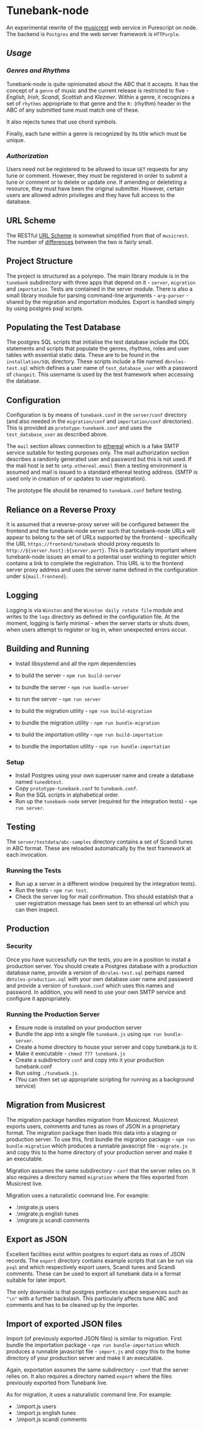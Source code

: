 # Tunebank-node

An experimental rewrite of the [musicrest](https://github.com/newlandsvalley/musicrest) web service in Purescript on node. The backend is `Postgres` and the web server framework is `HTTPurple`.

## _Usage_

### _Genres and Rhythms_

Tunebank-node is quite opinionated about the ABC that it accepts.  It has the concept of a `genre` of music and the current release is restricted to five - _English, Irish, Scandi, Scottish_ and _Klezmer_. Within a genre, it recognizes a set of `rhythms` appropriate to that genre and the `R:` (rhythm) header in the ABC of any submitted tune must match one of these.

It also rejects tunes that use chord symbols.

Finally, each tune within a genre is recognized by its title which must be unique.

### _Authorization_

Users need not be registered to be allowed to issue `GET` requests for any tune or comment.  However, they must be registered in order to submit a tune or comment or to delete or update one.  If amending or deleteting a resource, they must have been the original submitter.  However, certain users are allowed admin privileges and they have full access to the database.

## URL Scheme

The RESTful [URL Scheme](https://github.com/newlandsvalley/Tunebank-node/blob/master/URL-SCHEME.md) is somewhat simplified from that of `musicrest`. The number of [differences](https://github.com/newlandsvalley/Tunebank-node/blob/master/DIFFERENCES.md) between the two is fairly small.

## Project Structure

The project is structured as a polyrepo.  The main library module is in the `tunebank` subdirectory with three apps that depend on it - `server`, `migration` and `importation`. Tests are contained in the server module. There is also a small library module for parsing command-line arguments - `arg-parser` - shared by the migration and importation modules. Export is handled simply by using postgres psql scripts.

## Populating the Test Database 

The postgres SQL scripts that initialise the test database include the DDL statements and scripts that populate the genres, rhythms, roles and user tables with essential static data.  These are to be found in the `installation/SQL` directory. These scripts include a file named `dbroles-test.sql` which defines a user name of `test_database_user` with a password of `changeit`. This username is used by the test framework when accessing the database.  

## Configuration

Configuration is by means of `tunebank.conf` in the `server/conf` directory  (and also needed in the `migration/conf` and `importation/conf` directories).  This is provided as `prototype-tunebank.conf` and uses the `test_database_user` as described above. 

The `mail` section allows connection to [ethereal](https://ethereal.email/) which is a fake SMTP service suitable for testing purposes only. The mail authorization section describes a randonly generated user and password but this is not used. If the mail host is set to `smtp.ethereal.email` then a testing environment is assumed and mail is issued to a standard ethereal testing address. (SMTP is used only in creation of or updates to user registration). 

The prototype file should be renamed to `tunebank.conf` before testing.

## Reliance on a Reverse Proxy

It is assumed that a reverse-proxy server will be configured between the frontend and the tunebank-node server such that tunebank-node URLs will appear to belong to the set of URLs supported by the frontend - specifically the URL `https://frontend/tunebank` should proxy requests to `http://${server.host}:${server.port}`.  This is particularly important where tunebank-node issues an email to a potential user wishing to register which contains a link to complete the registration. This URL is to the frontend server proxy address and uses the server name defined in the configuration under `${mail.frontend}`.

## Logging

Logging is via `Winston` and the `Winston daily rotate file` module and writes to the `logs` directory as defined in the configuration file. At the moment, logging is fairly minimal - when the server starts or shuts down, when users attempt to register or log in, when unexpected errors occur.

## Building and Running

  * Install libsystemd and all the npm dependencies

  * to build the server - `npm run build-server`
  * to bundle the server - `npm run bundle-server`
  * to run the server - `npm run server`

  * to build the migration utility - `npm run build-migration`
  * to bundle the migration utility - `npm run bundle-migration`

  * to build the importation utility - `npm run build-importation`
  * to bundle the importation utility - `npm run bundle-importation`

### Setup

  * Install Postgres using your own superuser name and create a database named `tunedbtest`.
  * Copy `prototype-tunebank.conf` to `tunebank.conf`.
  * Run the SQL scripts in alphabetical order.
  * Run up the `tunebank-node` server (required for the integration tests) - `npm run server`.

## Testing

The `server/testdata/abc-samples` directory contains a set of Scandi tunes in ABC format.  These are reloaded automatically by the test framework at each invocation.

### Running the Tests

  * Run up a server in a different window (required by the integration tests).
  * Run the tests - `npm run test`.
  * Check the server log for mail confirmation.  This should establish that a user registration message has been sent to an ethereal url which you can then inspect.

## Production

### Security

Once you have successfully run the tests, you are in a position to install a production server.  You should create a Postgres database with a production database name, provide a version of `dbroles-test.sql` perhaps named `dbtoles-production.sql` with your own database user name and password and provide a version of `tunebank.conf` which uses this names and password. In addition, you will need to use your own SMTP service and configure it appropriately.

### Running the Production Server

  * Ensure node is installed on your production server
  * Bundle the app into a single file `tunebank.js` using `npm run bundle-server`.
  * Create a home directory to house your server and copy tunebank.js to it.
  * Make it executable - `chmod 777 tunebank.js`
  * Create a subdirectory `conf` and copy into it your production tunebank.conf
  * Run using `./tunebank.js`.
  * (You can then set up appropriate scripting for running as a background service)

## Migration from Musicrest

The migration package handles migration from Musicrest. Musicrest exports users, comments and tunes as rows of JSON in a proprietary format.  The migration package then loads this data into a staging or production server. To use this, first bundle the migration package - `npm run bundle-migration` which produces a runnable javascript file - `migrate.js` and copy this to the home directory of your production server and make it an executable.

Migration assumes the same subdirectory - `conf` that the server relies on.  It also requires a directory named `migration` where the files exported from Musicrest live. 

Migration uses a naturalistic command line.  For example:

  * .\migrate.js users 
  * .\migrate.js english tunes 
  * .\migrate.js scandi comments

## Export as JSON

Excellent facilities exist within postgres to export data as rows of JSON records.  The `export` directory contains example scripts that can be run via `psql` and which respectively export users, Scandi tunes and Scandi comments.  These can be used to export all tunebank data in a format suitable for later import.

The only downside is that postgres prefaces escape sequences such as `"\n"` with a further backslash.  This particularly affects tune ABC and comments and has to be cleaned up by the importer.

## Import of exported JSON files

Import (of previously exported JSON files) is similar to migration. First bundle the importation package - `npm run bundle-importation` which produces a runnable javascript file - `import.js` and copy this to the home directory of your production server and make it an executable.

Again, exportation assumes the same subdirectory - `conf` that the server relies on.  It also requires a directory named `export` where the files previously exported from Tunebank live. 

As for migration, it uses a naturalistic command line.  For example:

  * .\import.js users 
  * .\import.js english tunes 
  * .\import.js scandi comments




